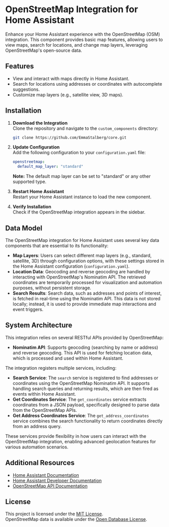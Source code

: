# OpenStreetMap Integration for Home Assistant

Enhance your Home Assistant experience with the OpenStreetMap (OSM) integration. This component provides basic map features, allowing users to view maps, search for locations, and change map layers, leveraging OpenStreetMap's open-source data.

## Features

- View and interact with maps directly in Home Assistant.
- Search for locations using addresses or coordinates with autocomplete suggestions.
- Customize map layers (e.g., satellite view, 3D maps).

## Installation

1. **Download the Integration**  
   Clone the repository and navigate to the `custom_components` directory:
   ```bash
   git clone https://github.com/EmmaStalberg/core.git
   ```

2. **Update Configuration**  
   Add the following configuration to your `configuration.yaml` file:
   ```yaml
   openstreetmap:
     default_map_layer: "standard"
   ```

   **Note:** The default map layer can be set to "standard" or any other supported type.

3. **Restart Home Assistant**  
   Restart your Home Assistant instance to load the new component.

4. **Verify Installation**  
   Check if the OpenStreetMap integration appears in the sidebar.

## Data Model

The OpenStreetMap integration for Home Assistant uses several key data components that are essential to its functionality:

- **Map Layers**: Users can select different map layers (e.g., standard, satellite, 3D) through configuration options, with these settings stored in the Home Assistant configuration (`configuration.yaml`).
- **Location Data**: Geocoding and reverse geocoding are handled by interacting with OpenStreetMap's Nominatim API. The retrieved coordinates are temporarily processed for visualization and automation purposes, without persistent storage.
- **Search Results**: Search data, such as addresses and points of interest, is fetched in real-time using the Nominatim API. This data is not stored locally; instead, it is used to provide immediate map interactions and event triggers.

## System Architecture

This integration relies on several RESTful APIs provided by OpenStreetMap:

- **Nominatim API**: Supports geocoding (searching by name or address) and reverse geocoding. This API is used for fetching location data, which is processed and used within Home Assistant.

The integration registers multiple services, including:
- **Search Service**: The `search` service is registered to find addresses or coordinates using the OpenStreetMap Nominatim API. It supports handling search queries and returning results, which are then fired as events within Home Assistant.
- **Get Coordinates Service**: The `get_coordinates` service extracts coordinates from a JSON payload, specifically designed to parse data from the OpenStreetMap APIs.
- **Get Address Coordinates Service**: The `get_address_coordinates` service combines the search functionality to return coordinates directly from an address query.

These services provide flexibility in how users can interact with the OpenStreetMap integration, enabling advanced geolocation features for various automation scenarios.

## Additional Resources

- [Home Assistant Documentation](https://www.home-assistant.io/)
- [Home Assistant Developer Documentation](https://developers.home-assistant.io/)
- [OpenStreetMap API Documentation](https://wiki.openstreetmap.org/wiki/API)

## License

This project is licensed under the [MIT License](LICENSE).  
OpenStreetMap data is available under the [Open Database License](https://opendatacommons.org/licenses/odbl/).
